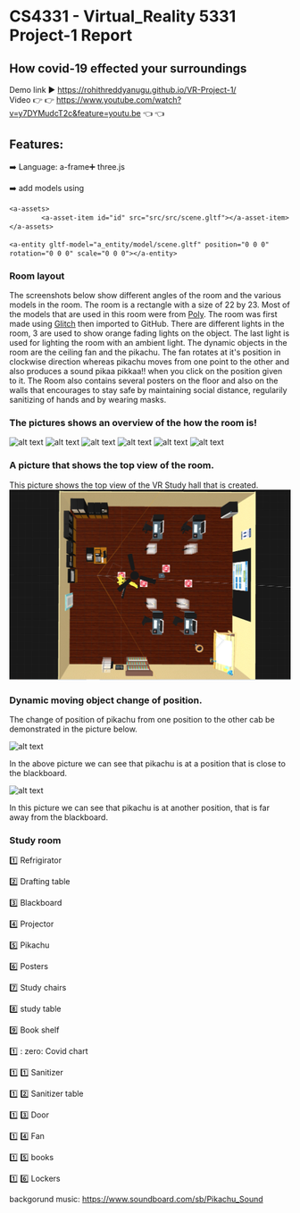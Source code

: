 
# CS4331 - Virtual_Reality 5331 Project-1 Report

## How covid-19 effected your surroundings

Demo link :arrow_forward: https://rohithreddyanugu.github.io/VR-Project-1/     
Video :point_right: :point_right: https://www.youtube.com/watch?v=y7DYMudcT2c&feature=youtu.be  :point_left: :point_left:

## Features:
:arrow_right: Language:  a-frame:heavy_plus_sign: three.js

:arrow_right: add models using 
```
<a-assets>
        <a-asset-item id="id" src="src/src/scene.gltf"></a-asset-item>
</a-assets>  

<a-entity gltf-model="a_entity/model/scene.gltf" position="0 0 0" rotation="0 0 0" scale="0 0 0"></a-entity>
```

### Room layout
The screenshots below show different angles of the room and the various models in the room. The room is a rectangle with a size of 22 by 23. Most of the models that are used in this room were from [Poly](https://poly.google.com/). The room was first made using [Glitch](https://glitch.com/) then imported to GitHub. There are  different lights in the room, 3 are used to show orange fading lights on the object. The last light is used for lighting the room with an ambient light. The dynamic objects in the room are the ceiling fan and the pikachu. The fan rotates at it's position in clockwise direction whereas pikachu moves from one point to the other and also produces a sound pikaa pikkaa!! when you click on the position given to it.
The Room also contains several posters on the floor and also on the walls that encourages to stay safe by maintaining social distance, regularily sanitizing of hands and by wearing masks.

### The pictures shows an overview of the how the room is!

![alt text](https://github.com/rohithreddyanugu/VR-Project-1/blob/main/2020-09-27%20(1).png)
![alt text](https://github.com/rohithreddyanugu/VR-Project-1/blob/main/2020-09-27%20(10).png)
![alt text](https://github.com/rohithreddyanugu/VR-Project-1/blob/main/2020-10-04%20(3).png)
![alt text](https://github.com/rohithreddyanugu/VR-Project-1/blob/main/2020-09-27%20(3).png)
![alt text](https://github.com/rohithreddyanugu/VR-Project-1/blob/main/2020-09-27%20(6).png)
![alt text](https://github.com/rohithreddyanugu/VR-Project-1/blob/main/2020-09-27%20(12).png)

### A picture that shows the top view of the room.
This picture shows the top view of the VR Study hall that is created.
![alt text](https://github.com/rohithreddyanugu/VR-Project-1/blob/main/top%20view.png)


### Dynamic moving object change of position.
The change of position of pikachu from one position to the other cab be demonstrated in the picture below.

![alt text](https://github.com/rohithreddyanugu/VR-Project-1/blob/main/2020-10-04%20(5).png)

In the above picture we can see that pikachu is at a position that is close to the blackboard.

![alt text](https://github.com/rohithreddyanugu/VR-Project-1/blob/main/2020-10-04%20(6).png)

In this picture we can see that pikachu is at another position, that is far away from the blackboard.


### **Study room**
:one: Refrigirator   

:two: Drafting table

:three: Blackboard

:four: Projector 

:five: Pikachu

:six: Posters

:seven: Study chairs 

:eight: study table

:nine: Book shelf

:one: : zero: Covid chart

:one: :one: Sanitizer  

:one: :two: Sanitizer table

:one: :three: Door

:one: :four: Fan

:one: :five: books

:one: :six: Lockers

backgorund music: https://www.soundboard.com/sb/Pikachu_Sound


